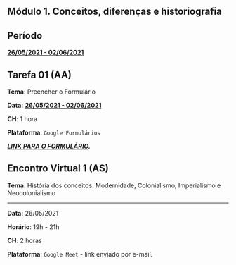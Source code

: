 ## Módulo 1. Conceitos, diferenças e historiografia

## Período

**<u>26/05/2021 - 02/06/2021</u>**

## Tarefa 01 (AA)

**Tema**: Preencher o Formulário

**Data:** **<u>26/05/2021 - 02/06/2021</u>**

**CH**: 1 hora

**Plataforma**: `Google Formulários`

***[LINK PARA O FORMULÁRIO](https://forms.gle/hkYqqmxtjz5tsouG8).***

## Encontro Virtual 1 (AS)

**Tema**: História dos conceitos: Modernidade, Colonialismo, Imperialismo e Neocolonialismo

***

**Data:** 26/05/2021

**Horário**: 19h - 21h

**CH**: 2 horas

**Plataforma**: `Google Meet` - link enviado por e-mail.